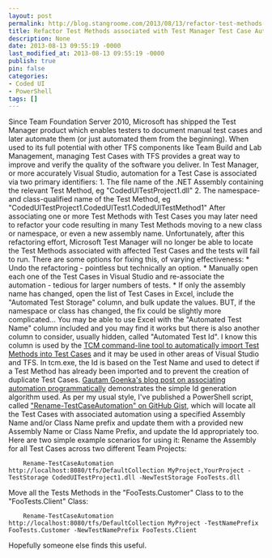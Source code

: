 ```yaml
---
layout: post
permalink: http://blog.stangroome.com/2013/08/13/refactor-test-methods-associated-with-test-manager-test-case-automation/
title: Refactor Test Methods associated with Test Manager Test Case Automation
description: None
date: 2013-08-13 09:55:19 -0000
last_modified_at: 2013-08-13 09:55:19 -0000
publish: true
pin: false
categories:
- Coded UI
- PowerShell
tags: []
---
```

Since Team Foundation Server 2010, Microsoft has shipped the Test Manager product which enables testers to document manual test cases and later automate them (or just automated them from the beginning). When used to its full potential with other TFS components like Team Build and Lab Management, managing Test Cases with TFS provides a great way to improve and verify the quality of the software you deliver. In Test Manager, or more accurately Visual Studio, automation for a Test Case is associated via two primary identifiers:
    1. The file name of the .NET Assembly containing the relevant Test Method, eg "CodedUITestProject1.dll"
    2. The namespace- and class-qualified name of the Test Method, eg "CodedUITestProject1.CodedUITest1.CodedUITestMethod1"
After associating one or more Test Methods with Test Cases you may later need to refactor your code resulting in many Test Methods moving to a new class or namespace, or even a new assembly name. Unfortunately, after this refactoring effort, Microsoft Test Manager will no longer be able to locate the Test Methods associated with affected Test Cases and the tests will fail to run. There are some options for fixing this, of varying effectiveness:
    * Undo the refactoring - pointless but technically an option.
    * Manually open each one of the Test Cases in Visual Studio and re-associate the automation - tedious for larger numbers of tests.
    * If only the assembly name has changed, open the list of Test Cases in Excel, include the "Automated Test Storage" column, and bulk update the values.
BUT, if the namespace or class has changed, the fix could be slightly more complicated... You may be able to use Excel with the "Automated Test Name" column included and you may find it works but there is also another column to consider, usually hidden, called "Automated Test Id". I know this column is used by the [TCM command-line tool to automatically import Test Methods into Test Cases](http://msdn.microsoft.com/en-us/library/ff942471.aspx) and it may be used in other areas of Visual Studio and TFS. In tcm.exe, the Id is based on the Test Name and used to detect if a Test Method has already been imported and to prevent the creation of duplicate Test Cases. [Gautam Goenka's blog post on associating automation programmatically](http://blogs.msdn.com/b/gautamg/archive/2012/01/01/how-to-associate-automation-programmatically.aspx) demonstrates the simple Id generation algorithm used. As per my usual style, I've published a PowerShell script, called ["Rename-TestCaseAutomation" on GitHub Gist](https://gist.github.com/6075788), which will locate all the Test Cases with associated automation using a specified Assembly Name and/or Class Name prefix and update them with a provided new Assembly Name or Class Name Prefix, and update the Id appropriately too. Here are two simple example scenarios for using it: Rename the Assembly for all Test Cases across two different Team Projects:
  
        Rename-TestCaseAutomation http://localhost:8080/tfs/DefaultCollection MyProject,YourProject -TestStorage CodedUITestProject1.dll -NewTestStorage FooTests.dll

Move all the Tests Methods in the "FooTests.Customer" Class to to the "FooTests.Client" Class:
  
        Rename-TestCaseAutomation http://localhost:8080/tfs/DefaultCollection MyProject -TestNamePrefix FooTests.Customer -NewTestNamePrefix FooTests.Client

Hopefully someone else finds this useful.
